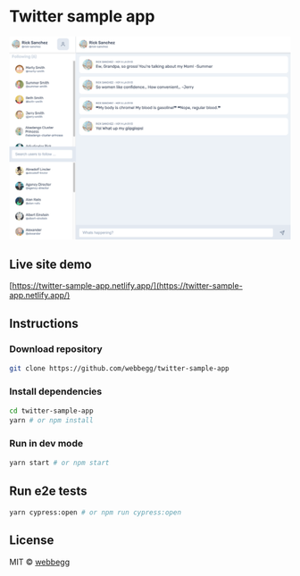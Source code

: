 # Twitter sample app

![View the wall](resources/screenshot.png)

## Live site demo

[https://twitter-sample-app.netlify.app/](https://twitter-sample-app.netlify.app/)

## Instructions

### Download repository

```bash
git clone https://github.com/webbegg/twitter-sample-app
```

### Install dependencies

```bash
cd twitter-sample-app
yarn # or npm install
```

### Run in dev mode

```bash
yarn start # or npm start
```

## Run e2e tests

```bash
yarn cypress:open # or npm run cypress:open
```

## License

MIT © [webbegg](https://github.com/webbegg)
